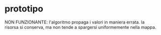 # prototipo

NON FUNZIONANTE: l'algoritmo propaga i valori in maniera errata. la risorsa si conserva, ma non tende a spargersi uniformemente nella mappa.

